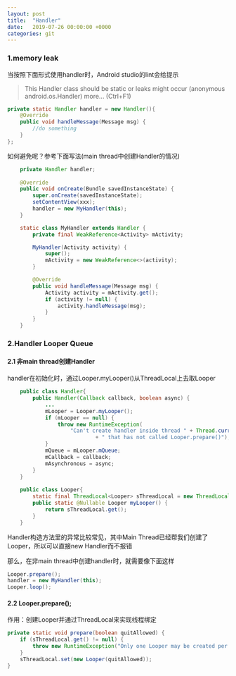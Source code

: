 ```yaml
---
layout: post
title:  "Handler"
date:   2019-07-26 00:00:00 +0000
categories: git
---
```



### 1.memory leak
当按照下面形式使用handler时，Android studio的lint会给提示
 >This Handler class should be static or leaks might occur (anonymous android.os.Handler) more... (Ctrl+F1)

```java
private static Handler handler = new Handler(){
	@Override
	public void handleMessage(Message msg) {
		//do something
	}
};
```

如何避免呢？参考下面写法(main thread中创建Handler的情况)

```java
	private Handler handler;
	
	@Override
    public void onCreate(Bundle savedInstanceState) {
        super.onCreate(savedInstanceState);
        setContentView(xxx);
        handler = new MyHandler(this);
    }

    static class MyHandler extends Handler {
        private final WeakReference<Activity> mActivity;

        MyHandler(Activity activity) {
            super();
            mActivity = new WeakReference<>(activity);
        }

        @Override
        public void handleMessage(Message msg) {
            Activity activity = mActivity.get();
            if (activity != null) {
                activity.handleMessage(msg);
            }
        }
    }

```

### 2.Handler Looper Queue
#### 2.1 非main thread创建Handler
handler在初始化时，通过Looper.myLooper()从ThreadLocal上去取Looper

```java
    public class Handler{
		public Handler(Callback callback, boolean async) {
			...
			mLooper = Looper.myLooper();
			if (mLooper == null) {
				throw new RuntimeException(
					"Can't create handler inside thread " + Thread.currentThread()
							+ " that has not called Looper.prepare()");
			}
			mQueue = mLooper.mQueue;
			mCallback = callback;
			mAsynchronous = async;
		}	
	}
	
	public class Looper{
		static final ThreadLocal<Looper> sThreadLocal = new ThreadLocal<Looper>();
		public static @Nullable Looper myLooper() {
			return sThreadLocal.get();
		}
	}
```

Handler构造方法里的异常比较常见，其中Main Thread已经帮我们创建了Looper，所以可以直接new Handler而不报错

那么，在非main thread中创建handler时，就需要像下面这样

```java
Looper.prepare();
handler = new MyHandler(this);
Looper.loop();
```

#### 2.2 Looper.prepare();

作用：创建Looper并通过ThreadLocal来实现线程绑定

```java
private static void prepare(boolean quitAllowed) {
	if (sThreadLocal.get() != null) {
		throw new RuntimeException("Only one Looper may be created per thread");
	}
	sThreadLocal.set(new Looper(quitAllowed));
}
```


